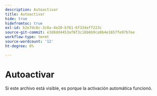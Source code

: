 ```yaml
---
description: Autoactivar
title: Autoactivar
hide: true
hidefromtoc: true
exl-id: b2e7dc0c-3c0a-4e20-b761-6f334eff223c
source-git-commit: e3d8dd4453af6f3c16b6b9ca9b4e1657fe97b7ee
workflow-type: tm+mt
source-wordcount: '12'
ht-degree: 0%

---
```


# Autoactivar

Si este archivo está visible, es porque la activación automática funcionó.
